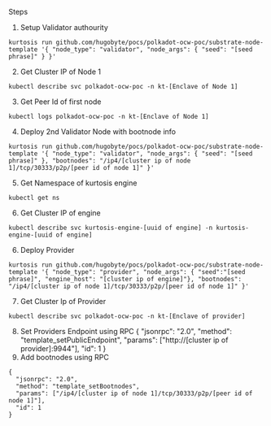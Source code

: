 Steps

1. Setup Validator authourity
```
kurtosis run github.com/hugobyte/pocs/polkadot-ocw-poc/substrate-node-template '{ "node_type": "validator", "node_args": { "seed": "[seed phrase]" } }'
```

2. Get Cluster IP of Node 1
```
kubectl describe svc polkadot-ocw-poc -n kt-[Enclave of Node 1]
```

3. Get Peer Id of first node
```
kubectl logs polkadot-ocw-poc -n kt-[Enclave of Node 1]
```

4. Deploy 2nd Validator Node with bootnode info
```
kurtosis run github.com/hugobyte/pocs/polkadot-ocw-poc/substrate-node-template '{ "node_type": "validator", "node_args": { "seed": "[seed phrase]" }, "bootnodes": "/ip4/[cluster ip of node 1]/tcp/30333/p2p/[peer id of node 1]" }'
```

5. Get Namespace of kurtosis engine
```
kubectl get ns
```
6. Get Cluster IP of engine
```
kubectl describe svc kurtosis-engine-[uuid of engine] -n kurtosis-engine-[uuid of engine]
```

6. Deploy Provider

```
kurtosis run github.com/hugobyte/pocs/polkadot-ocw-poc/substrate-node-template '{ "node_type": "provider", "node_args": { "seed":"[seed phrase]", "engine_host": "[cluster ip of engine]"}, "bootnodes": "/ip4/[cluster ip of node 1]/tcp/30333/p2p/[peer id of node 1]" }'
```

7. Get Cluster Ip of Provider
```
kubectl describe svc polkadot-ocw-poc -n kt-[Enclave of provider]
```
8. Set Providers Endpoint using RPC
{
  "jsonrpc": "2.0",
  "method": "template_setPublicEndpoint",
  "params": ["http://[cluster ip of provider]:9944"],
  "id": 1
}
9. Add bootnodes using RPC
```
{
  "jsonrpc": "2.0",
  "method": "template_setBootnodes",
  "params": ["/ip4/[cluster ip of node 1]/tcp/30333/p2p/[peer id of node 1]"],
  "id": 1
}
```